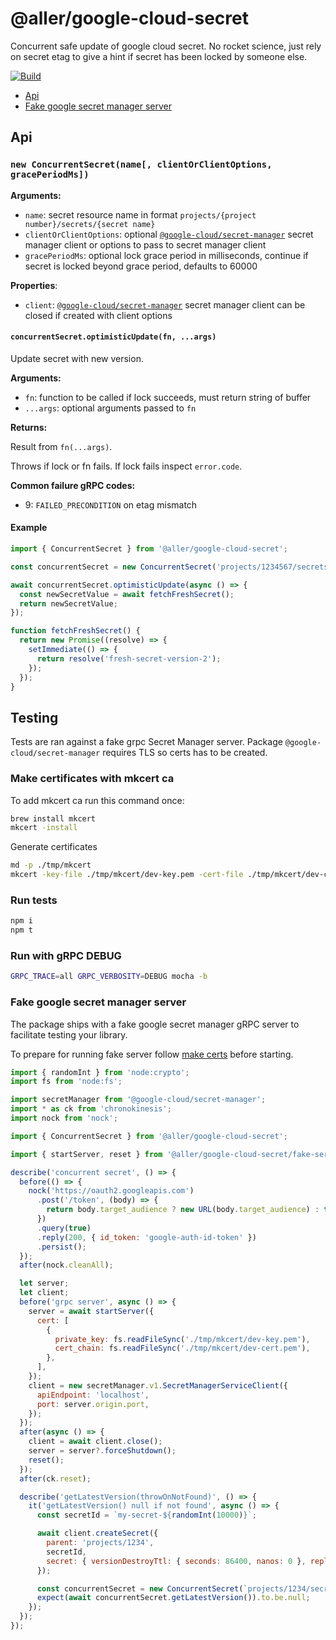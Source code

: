 # @aller/google-cloud-secret

Concurrent safe update of google cloud secret. No rocket science, just rely on secret etag to give a hint if secret has been locked by someone else.

[![Build](https://github.com/allermedia/google-secret/actions/workflows/build.yaml/badge.svg)](https://github.com/allermedia/google-secret/actions/workflows/build.yaml)

- [Api](#api)
- [Fake google secret manager server](#fake-google-secret-manager-server)

## Api

### `new ConcurrentSecret(name[, clientOrClientOptions, gracePeriodMs])`

**Arguments:**

- `name`: secret resource name in format `projects/{project number}/secrets/{secret name}`
- `clientOrClientOptions`: optional [`@google-cloud/secret-manager`](https://www.npmjs.com/package/@google-cloud/secret-manager) secret manager client or options to pass to secret manager client
- `gracePeriodMs`: optional lock grace period in milliseconds, continue if secret is locked beyond grace period, defaults to 60000

**Properties**:

- `client`: [`@google-cloud/secret-manager`](https://www.npmjs.com/package/@google-cloud/secret-manager) secret manager client
  can be closed if created with client options

#### `concurrentSecret.optimisticUpdate(fn, ...args)`

Update secret with new version.

**Arguments:**

- `fn`: function to be called if lock succeeds, must return string of buffer
- `...args`: optional arguments passed to `fn`

**Returns:**

Result from `fn(...args)`.

Throws if lock or fn fails. If lock fails inspect `error.code`.

**Common failure gRPC codes:**

- 9: `FAILED_PRECONDITION` on etag mismatch

#### Example

```javascript
import { ConcurrentSecret } from '@aller/google-cloud-secret';

const concurrentSecret = new ConcurrentSecret('projects/1234567/secrets/my-concurrent-secret-1');

await concurrentSecret.optimisticUpdate(async () => {
  const newSecretValue = await fetchFreshSecret();
  return newSecretValue;
});

function fetchFreshSecret() {
  return new Promise((resolve) => {
    setImmediate(() => {
      return resolve('fresh-secret-version-2');
    });
  });
}
```

## Testing

Tests are ran against a fake grpc Secret Manager server. Package `@google-cloud/secret-manager` requires TLS so certs has to be created.

### Make certificates with mkcert ca

To add mkcert ca run this command once:

```sh
brew install mkcert
mkcert -install
```

Generate certificates

```sh
md -p ./tmp/mkcert
mkcert -key-file ./tmp/mkcert/dev-key.pem -cert-file ./tmp/mkcert/dev-cert.pem localhost
```

### Run tests

```sh
npm i
npm t
```

### Run with gRPC DEBUG

```sh
GRPC_TRACE=all GRPC_VERBOSITY=DEBUG mocha -b
```

### Fake google secret manager server

The package ships with a fake google secret manager gRPC server to facilitate testing your library.

To prepare for running fake server follow [make certs](#make-certificates-with-mkcert-ca) before starting.

```javascript
import { randomInt } from 'node:crypto';
import fs from 'node:fs';

import secretManager from '@google-cloud/secret-manager';
import * as ck from 'chronokinesis';
import nock from 'nock';

import { ConcurrentSecret } from '@aller/google-cloud-secret';

import { startServer, reset } from '@aller/google-cloud-secret/fake-server/fake-secret-manager-server';

describe('concurrent secret', () => {
  before(() => {
    nock('https://oauth2.googleapis.com')
      .post('/token', (body) => {
        return body.target_audience ? new URL(body.target_audience) : true;
      })
      .query(true)
      .reply(200, { id_token: 'google-auth-id-token' })
      .persist();
  });
  after(nock.cleanAll);

  let server;
  let client;
  before('grpc server', async () => {
    server = await startServer({
      cert: [
        {
          private_key: fs.readFileSync('./tmp/mkcert/dev-key.pem'),
          cert_chain: fs.readFileSync('./tmp/mkcert/dev-cert.pem'),
        },
      ],
    });
    client = new secretManager.v1.SecretManagerServiceClient({
      apiEndpoint: 'localhost',
      port: server.origin.port,
    });
  });
  after(async () => {
    client = await client.close();
    server = server?.forceShutdown();
    reset();
  });
  after(ck.reset);

  describe('getLatestVersion(throwOnNotFound)', () => {
    it('getLatestVersion() null if not found', async () => {
      const secretId = `my-secret-${randomInt(10000)}`;

      await client.createSecret({
        parent: 'projects/1234',
        secretId,
        secret: { versionDestroyTtl: { seconds: 86400, nanos: 0 }, replication: { automatic: {} }, annotations: { foo: 'bar' } },
      });

      const concurrentSecret = new ConcurrentSecret(`projects/1234/secrets/${secretId}`, client);
      expect(await concurrentSecret.getLatestVersion()).to.be.null;
    });
  });
});
```
